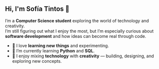 ## Hi, I'm Sofía Tintos 👋

I’m a **Computer Science student** exploring the world of technology and creativity.  
I’m still figuring out what I enjoy the most, but I’m especially curious about **software development** and how ideas can become real through code.

- 🔭 I love **learning new things** and experimenting.
- 🌱 I’m currently learning **Python** and **SQL**.
- 🎨 I enjoy mixing **technology** with **creativity** — building, designing, and exploring new concepts.


